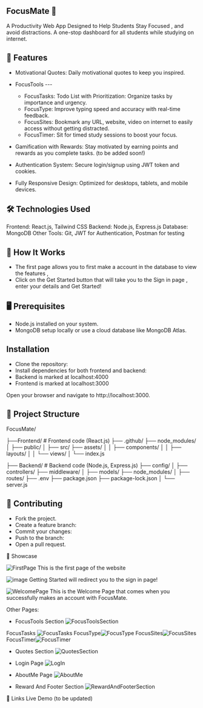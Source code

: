 ## FocusMate 🎯
A Productivity Web App Designed to Help Students Stay Focused , and avoid distractions. A one-stop dashboard for all students while studying on internet.

## 🚀 Features
* Motivational Quotes:  Daily motivational quotes to keep you inspired.
* FocusTools ---

  * FocusTasks: Todo List with Prioritization: Organize tasks by importance and urgency.
  * FocusType:  Improve typing speed and accuracy with real-time feedback.
  * FocusSites: Bookmark any URL, website, video on internet to easily access without getting distracted.
  * FocusTimer: Sit for timed study sessions to boost your focus.
  
* Gamification with Rewards: Stay motivated by earning points and rewards as you complete tasks. (to be added soon!)
* Authentication System: Secure login/signup using JWT token and cookies.
* Fully Responsive Design: Optimized for desktops, tablets, and mobile devices.
  
## 🛠️ Technologies Used
Frontend: React.js, Tailwind CSS
Backend: Node.js, Express.js
Database: MongoDB
Other Tools: Git, JWT for Authentication, Postman for testing

## 🎯 How It Works
* The first page allows you to first make a account in the database to view the features ,
* Click on the Get Started button that will take you to the Sign in page , enter your details and Get Started!

## 🖥️ Prerequisites
* Node.js installed on your system.
* MongoDB setup locally or use a cloud database like MongoDB Atlas.

## Installation
* Clone the repository:
* Install dependencies for both frontend and backend:
* Backend is marked at localhost:4000
* Frontend is marked at localhost:3000
  
Open your browser and navigate to http://localhost:3000.

## 📁 Project Structure
FocusMate/

├──Frontend/         # Frontend code (React.js)
    ├── .github/
    ├── node_modules/
│   ├── public/
│   ├── src/
        ├── assets/
│   │   ├── components/
│   │   ├── layouts/
│   │   └── views/
│   └── index.js

├── Backend/         # Backend code (Node.js, Express.js)
    ├── config/
│   ├── controllers/
    ├── middleware/
│   ├── models/
    ├── node_modules/
│   ├── routes/
    ├── .env
    ├── package.json
    ├── package-lock.json
│   └── server.js



## 🤝 Contributing
* Fork the project.
* Create a feature branch:
* Commit your changes:
* Push to the branch:
* Open a pull request.
  
🌟 Showcase

![FirstPage](https://github.com/user-attachments/assets/58469d9d-5930-4ba5-89fe-01947e34e7b5)
This is the first page of the website 

![image](https://github.com/user-attachments/assets/5ba6c40c-93dd-4298-93fe-92b351d1e273)
Getting Started will redirect you to the sign in page!

![WelcomePage](https://github.com/user-attachments/assets/a06b4f0f-5b08-4349-b2a5-73a6cb83f816)
This is the Welcome Page that comes when you successfully makes an account with FocusMate.


Other Pages: 
*  FocusTools Section ![FocusToolsSection](https://github.com/user-attachments/assets/5fa5ad55-33fe-4921-b737-a83f71fbd6d1)
 
  FocusTasks ![FocusTasks](https://github.com/user-attachments/assets/7171191b-cbb7-47ec-8bea-3f160b830972)
  FocusType![FocusType](https://github.com/user-attachments/assets/210f2851-c6b0-45e0-b585-2be570c9585b)
  FocusSites![FocusSites](https://github.com/user-attachments/assets/b5f7e679-8ede-4205-ae33-708d2ddbf594)
  FocusTimer![FocusTimer](https://github.com/user-attachments/assets/41861f9f-43a8-4852-b29e-525a44b32b22)

* Quotes Section ![QuotesSection](https://github.com/user-attachments/assets/f1bb98a6-65e0-4600-bd24-1bbe8819056a)

* Login Page ![LogIn](https://github.com/user-attachments/assets/23a224ad-f25a-416b-9d8c-6e7e1174518d)

* AboutMe Page ![AboutMe](https://github.com/user-attachments/assets/b44de73c-fe76-4657-903f-5ac91ecf92ec)

* Reward And Footer Section ![RewardAndFooterSection](https://github.com/user-attachments/assets/1519fe5a-6ad5-402b-a4f4-d6ae08b63dfa)


🔗 Links
Live Demo (to be updated)


